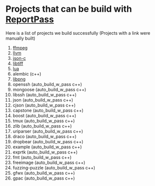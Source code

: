 # Projects that can be build with [ReportPass](./ReportFunctionExecutedPass/)

Here is a list of projects we build successfully (Projects with a link were manually built)

1. [ffmpeg](./oss-fuzz/projects/ffmpeg/build_w_pass.sh)
2. [llvm](./oss-fuzz/projects/llvm/build_w_pass.sh)
3. [json-c](./oss-fuzz/projects/json-c/build_w_pass.sh)
4. [libtiff](./oss-fuzz/projects/libtiff/build_w_pass.sh)
5. [lua](./oss-fuzz/projects/lua/build_w_pass.sh)
6. alembic (c++)
7. [libpng](./oss-fuzz/projects/libpng/build_w_pass.sh)
8. openssh (auto_build_w_pass c++)
9. mongoose (auto_build_w_pass c++)
10. libssh (auto_build_w_pass c++)
11. json (auto_build_w_pass c++)
12. cjson (auto_build_w_pass c++)
13. capstone (auto_build_w_pass c++)
14. boost (auto_build_w_pass c++)
15. tmux (auto_build_w_pass c++)
16. zlib (auto_build_w_pass c++)
17. uriparser (auto_build_w_pass c++)
18. draco (auto_build_w_pass c++)
19. dropbear (auto_build_w_pass c++)
20. example (auto_build_w_pass c++)
21. exprtk (auto_build_w_pass c++)
22. fmt (auto_build_w_pass c++)
23. freeimage (auto_build_w_pass c++)
24. fuzzing-puzzle (auto_build_w_pass c++)
25. gfwx (auto_build_w_pass c++)
26. gpac (auto_build_w_pass c++)

